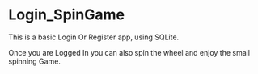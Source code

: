 # Login_SpinGame

This is a basic Login Or Register app, using SQLite.

Once you are Logged In you can also spin the wheel and enjoy the small spinning Game.

